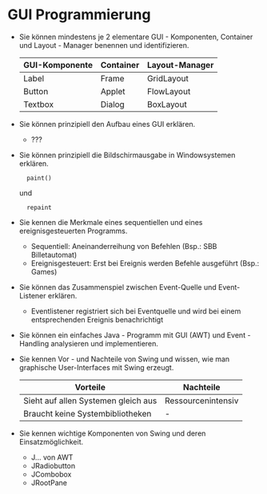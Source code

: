 # GUI Programmierung
* Sie können mindestens je 2 elementare GUI - Komponenten, Container und Layout - Manager benennen und identifizieren.

    | GUI-Komponente    | Container | Layout-Manager |
    |-------------------|-----------|----------------|
    | Label             | Frame     | GridLayout     |
    | Button            | Applet    | FlowLayout     |
    | Textbox           | Dialog    | BoxLayout      |

* Sie können prinzipiell den Aufbau eines GUI erklären.

    * ???

* Sie können prinzipiell die Bildschirmausgabe in Windowsystemen erklären.

        paint()

    und

        repaint

* Sie kennen die Merkmale eines sequentiellen und eines ereignisgesteuerten Programms.

    * Sequentiell: Aneinanderreihung von Befehlen (Bsp.: SBB Billetautomat)
    * Ereignisgesteuert: Erst bei Ereignis werden Befehle ausgeführt (Bsp.: Games)

* Sie können das Zusammenspiel zwischen Event-Quelle und Event-Listener erklären. 

    * Eventlistener registriert sich bei Eventquelle und wird bei einem entsprechenden Ereignis benachrichtigt

* Sie können ein einfaches Java - Programm mit GUI (AWT) und Event - Handling analysieren und implementieren.  
   
* Sie kennen Vor - und Nachteile von Swing und wissen, wie man graphische User-Interfaces mit Swing erzeugt.

    | Vorteile                            | Nachteile          |
    |-------------------------------------|--------------------|
    | Sieht auf allen Systemen gleich aus | Ressourcenintensiv |
    | Braucht keine Systembibliotheken    | - |

* Sie kennen wichtige Komponenten von Swing und deren Einsatzmöglichkeit.

    * J... von AWT
    * JRadiobutton
    * JCombobox
    * JRootPane
